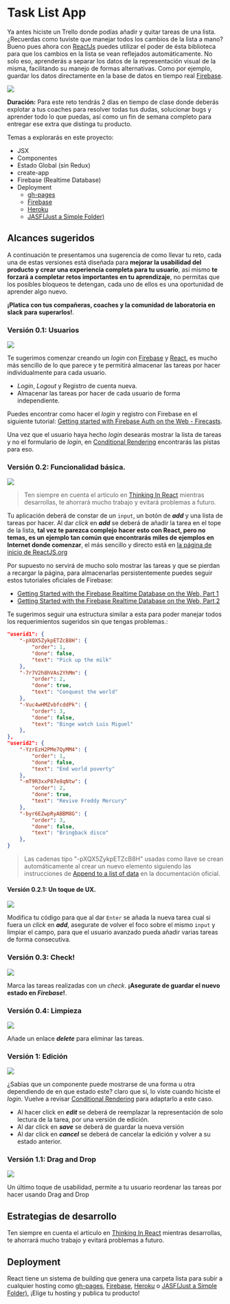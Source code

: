 # Task List App

Ya antes hiciste un Trello donde podías añadir y quitar tareas de una lista. ¿Recuerdas como tuviste que manejar todos los cambios de la lista a mano? Bueno pues ahora con [ReactJs](https://reactjs.org/) puedes utilizar el poder de ésta biblioteca para que los cambios en la lista se vean reflejados automáticamente. No solo eso, aprenderás a separar los datos de la representación visual de la misma, facilitando su manejo de formas alternativas. Como por ejemplo, guardar los datos directamente en la base de datos en tiempo real [Firebase](https://firebase.google.com/).

![](assets/todo.gif)

**Duración:** Para este reto tendrás 2 días en tiempo de clase donde deberás explotar a tus coaches para resolver todas tus dudas, solucionar bugs y aprender todo lo que puedas, así como un fin de semana completo para entregar ese extra que distinga tu producto.
 
Temas a explorarás en este proyecto:

- JSX
- Componentes
- Estado Global (sin Redux)
- create-app
- Firebase (Realtime Database)
- Deployment
    - [gh-pages](https://www.youtube.com/watch?v=7yA7BGos2KQ)
    - [Firebase](https://firebase.google.com/docs/hosting/deploying)
    - [Heroku](https://devcenter.heroku.com/articles/getting-started-with-nodejs)
    - [JASF(Just a Simple Folder)](https://neocities.org/)

## Alcances sugeridos
A continuación te presentamos una sugerencia de como llevar tu reto, cada una de estas versiones está diseñada para **mejorar la usabilidad del producto y crear una experiencia completa para tu usuario**, así mismo **te forzará a completar retos importantes en tu aprendizaje**, no permitas que los posibles bloqueos te detengan, cada uno de ellos es una oportunidad de aprender algo nuevo.

**¡Platica con tus compañeras, coaches y la comunidad de laboratoria en slack para superarlos!**.

### Versión 0.1: Usuarios

![](mockups/task-list/v01.png)

Te sugerimos comenzar creando un _login_ con [Firebase](https://firebase.google.com/) y [React](https://reactjs.org/), es mucho más sencillo de lo que parece y te permitirá almacenar las tareas por hacer individualmente para cada usuario.

- _Login_, _Logout_ y Registro de cuenta nueva.
- Almacenar las tareas por hacer de cada usuario de forma independiente.

Puedes encontrar como hacer el _login_ y registro con Firebase en el siguiente tutorial: [Getting started with Firebase Auth on the Web - Firecasts](https://www.youtube.com/watch?v=-OKrloDzGpU&vl=en).

Una vez que el usuario haya hecho _login_ desearás mostrar la lista de tareas y no el formulario de _login_, en [Conditional Rendering](https://reactjs.org/docs/conditional-rendering.html) encontrarás las pistas para eso.

### Versión 0.2: Funcionalidad básica.

![](mockups/task-list/v02.png)

> Ten siempre en cuenta el articulo en [Thinking In React](https://reactjs.org/docs/thinking-in-react.html) mientras desarrollas, te ahorrará mucho trabajo y evitará problemas a futuro.

Tu aplicación deberá de constar de un `input`, un botón de **_add_** y una lista de tareas por hacer. Al dar _click_ en **_add_** se deberá de añadir la tarea en el tope de la lista, **tal vez te parezca complejo hacer esto con React, pero no temas, es un ejemplo tan común que encontrarás miles de ejemplos en Internet donde comenzar**, el más sencillo y directo está en [la página de inicio de ReactJS.org](https://reactjs.org/)

Por supuesto no servirá de mucho solo mostrar las tareas y que se pierdan a recargar la página, para almacenarlas persistentemente puedes seguir estos tutoriales oficiales de Firebase:

- [Getting Started with the Firebase Realtime Database on the Web, Part 1](https://www.youtube.com/watch?v=noB98K6A0TY)
- [Getting Started with the Firebase Realtime Database on the Web, Part 2](https://www.youtube.com/watch?v=dBscwaqNPuk)

Te sugerimos seguir una estructura similar a esta para poder manejar todos los requerimientos sugeridos sin que tengas problemas.:

```json
"userid1": {
	"-pXQX5ZykpETZcB8H": {
		"order": 1,
		"done": false,
		"text": "Pick up the milk"
	},
	"-7r7V2h8hVAs2YhMm": {
		"order": 2,
		"done": true,
		"text": "Conquest the world"
	},
	"-Vuc4wHMZvbfcddPk": {
		"order": 3,
		"done": false,
		"text": "Binge watch Luis Miguel"
	},
},
"userid2": {
	"-YzrEzH2PMe7QyMM4": {
		"order": 1,
		"done": false,
		"text": "End world poverty"
	},
	"-mT9R3xxP87e8qNtw": {
		"order": 2,
		"done": true,
		"text": "Revive Freddy Mercury"
	},
	"-byr6EZwpRyABBM8G": {
		"order": 3,
		"done": false,
		"text": "Bringback disco"
	},
}
```
> Las cadenas tipo "-pXQX5ZykpETZcB8H" usadas como llave se crean automáticamente al crear un nuevo elemento siguiendo las instrucciones de [Append to a list of data](https://firebase.google.com/docs/database/web/lists-of-data#append_to_a_list_of_data) en la documentación oficial.

#### Versión 0.2.1: Un toque de UX.

![](mockups/task-list/v021.png)

Modifica tu código para que al dar `Enter` se añada la nueva tarea cual si fuera un _click_ en **_add_**, asegurate de volver el foco sobre el mismo `input` y limpiar el campo, para que el usuario avanzado pueda añadir varias tareas de forma consecutiva.


### Versión 0.3: Check!

![](mockups/task-list/v03.png)

Marca las tareas realizadas con un _check_. **¡Asegurate de guardar el nuevo estado en _Firebase_!**.


### Versión 0.4: Limpieza

![](mockups/task-list/v04.png)

Añade un enlace **_delete_** para eliminar las tareas.

### Versión 1: Edición

![](mockups/task-list/v1.png)

¿Sabias que un componente puede mostrarse de una forma u otra dependiendo de en que estado este? claro que sí, lo viste cuando hiciste el _login_. Vuelve a revisar [Conditional Rendering](https://reactjs.org/docs/conditional-rendering.html) para adaptarlo a este caso.

- Al hacer click en **_edit_** se deberá de reemplazar la representación de solo lectura de la tarea, por una versión de edición.
- Al dar click en **_save_** se deberá de guardar la nueva versión
- Al dar click en **_cancel_** se deberá de cancelar la edición y volver a su estado anterior.

### Versión 1.1: Drag and Drop

![](mockups/task-list/v11.png)

Un último toque de usabilidad, permite a tu usuario reordenar las tareas por hacer usando Drag and Drop

## Estrategias de desarrollo
Ten siempre en cuenta el articulo en [Thinking In React](https://reactjs.org/docs/thinking-in-react.html) mientras desarrollas, te ahorrará mucho trabajo y evitará problemas a futuro.

## Deployment
React tiene un sistema de building que genera una carpeta lista para subir a cualquier hosting como [gh-pages](https://www.youtube.com/watch?v=7yA7BGos2KQ), [Firebase](https://firebase.google.com/docs/hosting/deploying), [Heroku](https://devcenter.heroku.com/articles/getting-started-with-nodejs) o [JASF(Just a Simple Folder)](https://neocities.org/), ¡Elige tu hosting y publica tu producto!
